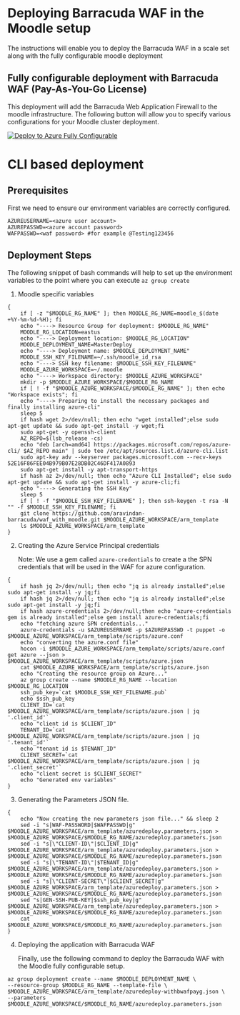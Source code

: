 # Deploying Barracuda WAF in the Moodle setup

The instructions will enable you to deploy the Barracuda WAF in a scale set along with the fully configurable moodle deployment

## Fully configurable deployment with Barracuda WAF (Pay-As-You-Go License)

This deployment will add the Barracuda Web Application Firewall to the moodle infrastructure.
The following button will allow you to specify various configurations for your Moodle cluster
deployment.

[![Deploy to Azure Fully Configurable](http://azuredeploy.net/deploybutton.png)](https://portal.azure.com/#create/Microsoft.Template/uri/https%3A%2F%2Fraw.githubusercontent.com%2Faravindan-barracuda%2FMoodle%2Fmaster%2Fazuredeploy-withbwafpayg.json)

# CLI based deployment

## Prerequisites

First we need to ensure our environment variables are correctly configured.

```
AZUREUSERNAME=<azure user account>
AZUREPASSWD=<azure account password>
WAFPASSWD=<waf password> #for example @Testing123456
```

## Deployment Steps

The following snippet of bash commands will help to set up the environment variables to the point where you      can execute ```az group create```

1. Moodle specific variables

```
{
    if [ -z "$MOODLE_RG_NAME" ]; then MOODLE_RG_NAME=moodle_$(date +%Y-%m-%d-%H); fi
    echo "----> Resource Group for deployment: $MOODLE_RG_NAME"
    MOODLE_RG_LOCATION=eastus
    echo "----> Deployment location: $MOODLE_RG_LOCATION"
    MOODLE_DEPLOYMENT_NAME=MasterDeploy
    echo "----> Deployment name: $MOODLE_DEPLOYMENT_NAME"
    MOODLE_SSH_KEY_FILENAME=~/.ssh/moodle_id_rsa
    echo "----> SSH key filename: $MOODLE_SSH_KEY_FILENAME"
    MOODLE_AZURE_WORKSPACE=~/.moodle
    echo "----> Workspace directory: $MOODLE_AZURE_WORKSPACE"
    mkdir -p $MOODLE_AZURE_WORKSPACE/$MOODLE_RG_NAME
    if [ ! -f "$MOODLE_AZURE_WORKSPACE/$MOODLE_RG_NAME" ]; then echo "Workspace exists"; fi
    echo "----> Preparing to install the necessary packages and finally installing azure-cli"
    sleep 5
    if hash wget 2>/dev/null; then echo "wget installed";else sudo apt-get update && sudo apt-get install -y wget;fi
    sudo apt-get -y openssh-client
    AZ_REPO=$(lsb_release -cs)
    echo "deb [arch=amd64] https://packages.microsoft.com/repos/azure-cli/ $AZ_REPO main" | sudo tee /etc/apt/sources.list.d/azure-cli.list
    sudo apt-key adv --keyserver packages.microsoft.com --recv-keys 52E16F86FEE04B979B07E28DB02C46DF417A0893
    sudo apt-get install -y apt-transport-https
    if hash az 2>/dev/null; then echo "Azure CLI Installed"; else sudo apt-get update && sudo apt-get install -y azure-cli;fi
    echo "----> Generating the SSH Key"
    sleep 5
    if [ ! -f "$MOODLE_SSH_KEY_FILENAME" ]; then ssh-keygen -t rsa -N "" -f $MOODLE_SSH_KEY_FILENAME; fi
    git clone https://github.com/aravindan-barracuda/waf_with_moodle.git $MOODLE_AZURE_WORKSPACE/arm_template
    ls $MOODLE_AZURE_WORKSPACE/arm_template
}
```
2. Creating the Azure Service Principal credentials

    Note: We use a gem called ```azure-credentials``` to create a the SPN credentials that will be used in the WAF for azure configuration. 

```
{
    if hash jq 2>/dev/null; then echo "jq is already installed";else sudo apt-get install -y jq;fi
    if hash jq 2>/dev/null; then echo "jq is already installed";else sudo apt-get install -y jq;fi
    if hash azure-credentials 2>/dev/null;then echo "azure-credentials gem is already installed";else gem install azure-credentials;fi
    echo "fetching azure SPN credentials..."
    azure-credentials -u $AZUREUSERNAME -p $AZUREPASSWD -t puppet -o $MOODLE_AZURE_WORKSPACE/arm_template/scripts/azure.conf
    echo "converting the azure.conf file"
    hocon -i $MOODLE_AZURE_WORKSPACE/arm_template/scripts/azure.conf get azure --json > $MOODLE_AZURE_WORKSPACE/arm_template/scripts/azure.json
    cat $MOODLE_AZURE_WORKSPACE/arm_template/scripts/azure.json
    echo "Creating the resource group on Azure..."
    az group create --name $MOODLE_RG_NAME --location $MOODLE_RG_LOCATION
    ssh_pub_key=`cat $MOODLE_SSH_KEY_FILENAME.pub`
    echo $ssh_pub_key
    CLIENT_ID=`cat $MOODLE_AZURE_WORKSPACE/arm_template/scripts/azure.json | jq '.client_id'`
    echo "client id is $CLIENT_ID"
    TENANT_ID=`cat $MOODLE_AZURE_WORKSPACE/arm_template/scripts/azure.json | jq '.tenant_id'`
    echo "tenant id is $TENANT_ID"
    CLIENT_SECRET=`cat $MOODLE_AZURE_WORKSPACE/arm_template/scripts/azure.json | jq '.client_secret'`
    echo "client secret is $CLIENT_SECRET"
    echo "Generated env variables"
}
```
3. Generating the Parameters JSON file.

```
{
    echo "Now creating the new parameters json file..." && sleep 2
    sed -i "s|WAF-PASSWORD|$WAFPASSWD|g" $MOODLE_AZURE_WORKSPACE/arm_template/azuredeploy.parameters.json > $MOODLE_AZURE_WORKSPACE/$MOODLE_RG_NAME/azuredeploy.parameters.json
    sed -i "s|\"CLIENT-ID\"|$CLIENT_ID|g" $MOODLE_AZURE_WORKSPACE/arm_template/azuredeploy.parameters.json > $MOODLE_AZURE_WORKSPACE/$MOODLE_RG_NAME/azuredeploy.parameters.json
    sed -i "s|\"TENANT-ID\"|$TENANT_ID|g" $MOODLE_AZURE_WORKSPACE/arm_template/azuredeploy.parameters.json > $MOODLE_AZURE_WORKSPACE/$MOODLE_RG_NAME/azuredeploy.parameters.json
    sed -i "s|\"CLIENT-SECRET\"|$CLIENT_SECRET|g" $MOODLE_AZURE_WORKSPACE/arm_template/azuredeploy.parameters.json > $MOODLE_AZURE_WORKSPACE/$MOODLE_RG_NAME/azuredeploy.parameters.json
    sed "s|GEN-SSH-PUB-KEY|$ssh_pub_key|g" $MOODLE_AZURE_WORKSPACE/arm_template/azuredeploy.parameters.json > $MOODLE_AZURE_WORKSPACE/$MOODLE_RG_NAME/azuredeploy.parameters.json
    cat $MOODLE_AZURE_WORKSPACE/$MOODLE_RG_NAME/azuredeploy.parameters.json
}
```
4. Deploying the application with Barracuda WAF

    Finally, use the following command to deploy the Barracuda WAF with the Moodle fully configurable setup.

```
az group deployment create --name $MOODLE_DEPLOYMENT_NAME \
--resource-group $MOODLE_RG_NAME --template-file \
$MOODLE_AZURE_WORKSPACE/arm_template/azuredeploy-withbwafpayg.json \
--parameters $MOODLE_AZURE_WORKSPACE/$MOODLE_RG_NAME/azuredeploy.parameters.json

```




